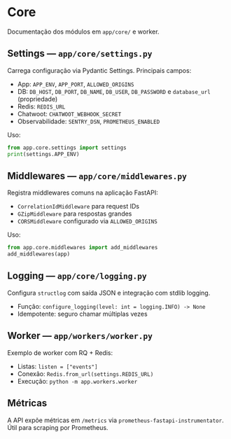 # Core

Documentação dos módulos em `app/core/` e worker.

## Settings — `app/core/settings.py`

Carrega configuração via Pydantic Settings. Principais campos:

- App: `APP_ENV`, `APP_PORT`, `ALLOWED_ORIGINS`
- DB: `DB_HOST`, `DB_PORT`, `DB_NAME`, `DB_USER`, `DB_PASSWORD` e `database_url` (propriedade)
- Redis: `REDIS_URL`
- Chatwoot: `CHATWOOT_WEBHOOK_SECRET`
- Observabilidade: `SENTRY_DSN`, `PROMETHEUS_ENABLED`

Uso:

```python
from app.core.settings import settings
print(settings.APP_ENV)
```

## Middlewares — `app/core/middlewares.py`

Registra middlewares comuns na aplicação FastAPI:

- `CorrelationIdMiddleware` para request IDs
- `GZipMiddleware` para respostas grandes
- `CORSMiddleware` configurado via `ALLOWED_ORIGINS`

Uso:

```python
from app.core.middlewares import add_middlewares
add_middlewares(app)
```

## Logging — `app/core/logging.py`

Configura `structlog` com saída JSON e integração com stdlib logging.

- Função: `configure_logging(level: int = logging.INFO) -> None`
- Idempotente: seguro chamar múltiplas vezes

## Worker — `app/workers/worker.py`

Exemplo de worker com RQ + Redis:

- Listas: `listen = ["events"]`
- Conexão: `Redis.from_url(settings.REDIS_URL)`
- Execução: `python -m app.workers.worker`

## Métricas

A API expõe métricas em `/metrics` via `prometheus-fastapi-instrumentator`. Útil para scraping por Prometheus.